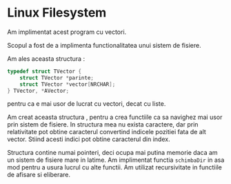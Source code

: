 # Linux Filesystem

Am implimentat acest program cu vectori. 

Scopul a fost de a implimenta functionalitatea unui sistem de fisiere.

Am ales aceasta structura : 

```c
typedef struct TVector {
	struct TVector *parinte;
	struct TVector *vector[NRCHAR];
} TVector, *AVector;
```

pentru ca e mai usor de lucrat cu vectori, decat cu liste. 

Am creat aceasta structura , pentru a crea functiile ca sa navighez mai usor  prin sistem de fisiere. 
In structura mea nu exista caractere,  dar prin relativitate pot obtine caracterul convertind indicele pozitiei fata de alt vector. 
Stiind acesti indici pot obtine caracterul din index. 

Structura contine numai pointeri, deci ocupa mai putina memorie daca am un sistem de fisiere mare in latime. 
Am implimentat functia `schimbaDir` in asa mod pentru a usura lucrul cu alte functii. Am utilizat recursivitate in functiile de afisare si eliberare. 
